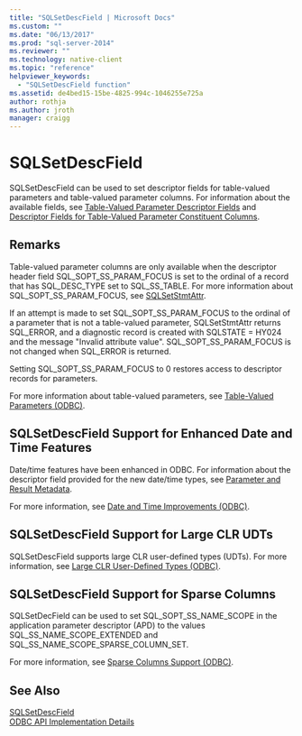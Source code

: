 ```yaml
---
title: "SQLSetDescField | Microsoft Docs"
ms.custom: ""
ms.date: "06/13/2017"
ms.prod: "sql-server-2014"
ms.reviewer: ""
ms.technology: native-client
ms.topic: "reference"
helpviewer_keywords: 
  - "SQLSetDescField function"
ms.assetid: de4bed15-15be-4825-994c-1046255e725a
author: rothja
ms.author: jroth
manager: craigg
---
```

# SQLSetDescField
  SQLSetDescField can be used to set descriptor fields for table-valued parameters and table-valued parameter columns. For information about the available fields, see [Table-Valued Parameter Descriptor Fields](../native-client-odbc-table-valued-parameters/table-valued-parameter-descriptor-fields.md) and [Descriptor Fields for Table-Valued Parameter Constituent Columns](../native-client-odbc-table-valued-parameters/descriptor-fields-for-table-valued-parameter-constituent-columns.md).  
  
## Remarks  
 Table-valued parameter columns are only available when the descriptor header field SQL_SOPT_SS_PARAM_FOCUS is set to the ordinal of a record that has SQL_DESC_TYPE set to SQL_SS_TABLE. For more information about SQL_SOPT_SS_PARAM_FOCUS, see [SQLSetStmtAttr](sqlsetstmtattr.md).  
  
 If an attempt is made to set SQL_SOPT_SS_PARAM_FOCUS to the ordinal of a parameter that is not a table-valued parameter, SQLSetStmtAttr returns SQL_ERROR, and a diagnostic record is created with SQLSTATE = HY024 and the message "Invalid attribute value". SQL_SOPT_SS_PARAM_FOCUS is not changed when SQL_ERROR is returned.  
  
 Setting SQL_SOPT_SS_PARAM_FOCUS to 0 restores access to descriptor records for parameters.  
  
 For more information about table-valued parameters, see [Table-Valued Parameters &#40;ODBC&#41;](../native-client-odbc-table-valued-parameters/table-valued-parameters-odbc.md).  
  
## SQLSetDescField Support for Enhanced Date and Time Features  
 Date/time features have been enhanced in ODBC. For information about the descriptor field provided for the new date/time types, see [Parameter and Result Metadata](../native-client-odbc-date-time/metadata-parameter-and-result.md).  
  
 For more information, see [Date and Time Improvements &#40;ODBC&#41;](../native-client-odbc-date-time/date-and-time-improvements-odbc.md).  
  
## SQLSetDescField Support for Large CLR UDTs  
 SQLSetDescField supports large CLR user-defined types (UDTs). For more information, see [Large CLR User-Defined Types &#40;ODBC&#41;](../native-client/odbc/large-clr-user-defined-types-odbc.md).  
  
## SQLSetDescField Support for Sparse Columns  
 SQLSetDecField can be used to set SQL_SOPT_SS_NAME_SCOPE in the application parameter descriptor (APD) to the values SQL_SS_NAME_SCOPE_EXTENDED and SQL_SS_NAME_SCOPE_SPARSE_COLUMN_SET.  
  
 For more information, see [Sparse Columns Support &#40;ODBC&#41;](../native-client/odbc/sparse-columns-support-odbc.md).  
  
## See Also  
 [SQLSetDescField](https://go.microsoft.com/fwlink/?LinkId=80705)   
 [ODBC API Implementation Details](odbc-api-implementation-details.md)  
  
  
